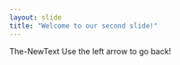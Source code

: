 ```yaml
---
layout: slide
title: "Welcome to our second slide!"
---
```

The-NewText
Use the left arrow to go back!
